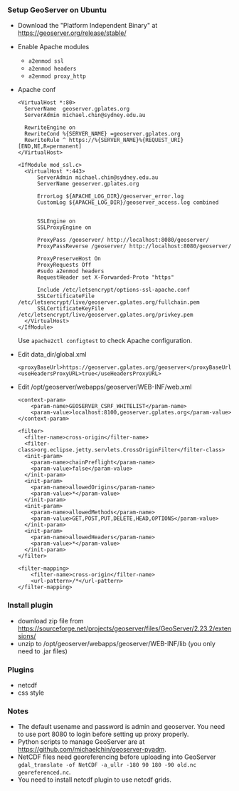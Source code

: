 ### Setup GeoServer on Ubuntu

- Download the "Platform Independent Binary" at https://geoserver.org/release/stable/
- Enable Apache modules
  - `a2enmod ssl`
  - `a2enmod headers`
  - `a2enmod proxy_http`
- Apache conf
  ```
  <VirtualHost *:80>
    ServerName  geoserver.gplates.org
    ServerAdmin michael.chin@sydney.edu.au

    RewriteEngine on
    RewriteCond %{SERVER_NAME} =geoserver.gplates.org
    RewriteRule ^ https://%{SERVER_NAME}%{REQUEST_URI} [END,NE,R=permanent]
  </VirtualHost>
  ```
  ```
  <IfModule mod_ssl.c>
    <VirtualHost *:443>
        ServerAdmin michael.chin@sydney.edu.au
        ServerName geoserver.gplates.org
    
        ErrorLog ${APACHE_LOG_DIR}/geoserver_error.log
        CustomLog ${APACHE_LOG_DIR}/geoserver_access.log combined
    
    
        SSLEngine on
        SSLProxyEngine on
    
        ProxyPass /geoserver/ http://localhost:8080/geoserver/
        ProxyPassReverse /geoserver/ http://localhost:8080/geoserver/
    
        ProxyPreserveHost On
        ProxyRequests Off
        #sudo a2enmod headers
        RequestHeader set X-Forwarded-Proto "https"
    
        Include /etc/letsencrypt/options-ssl-apache.conf
        SSLCertificateFile /etc/letsencrypt/live/geoserver.gplates.org/fullchain.pem
        SSLCertificateKeyFile /etc/letsencrypt/live/geoserver.gplates.org/privkey.pem
    </VirtualHost>
  </IfModule>
  ```
  Use `apache2ctl configtest` to check Apache configuration.

- Edit data_dir/global.xml
  ```
  <proxyBaseUrl>https://geoserver.gplates.org/geoserver</proxyBaseUrl>
  <useHeadersProxyURL>true</useHeadersProxyURL>
  ```
- Edit /opt/geoserver/webapps/geoserver/WEB-INF/web.xml
  ```
  <context-param>
      <param-name>GEOSERVER_CSRF_WHITELIST</param-name>
      <param-value>localhost:8100,geoserver.gplates.org</param-value>
  </context-param>

  <filter>
    <filter-name>cross-origin</filter-name>
    <filter-class>org.eclipse.jetty.servlets.CrossOriginFilter</filter-class>
    <init-param>
      <param-name>chainPreflight</param-name>
      <param-value>false</param-value>
    </init-param>
    <init-param>
      <param-name>allowedOrigins</param-name>
      <param-value>*</param-value>
    </init-param>
    <init-param>
      <param-name>allowedMethods</param-name>
      <param-value>GET,POST,PUT,DELETE,HEAD,OPTIONS</param-value>
    </init-param>
    <init-param>
      <param-name>allowedHeaders</param-name>
      <param-value>*</param-value>
    </init-param>
  </filter>

  <filter-mapping>
      <filter-name>cross-origin</filter-name>
      <url-pattern>/*</url-pattern>
  </filter-mapping>

  ```

### Install plugin

- download zip file from https://sourceforge.net/projects/geoserver/files/GeoServer/2.23.2/extensions/
- unzip to /opt/geoserver/webapps/geoserver/WEB-INF/lib (you only need to .jar files)

### Plugins

- netcdf
- css style
  
### Notes

- The default usename and password is admin and geoserver. You need to use port 8080 to login before setting up proxy properly.
- Python scripts to manage GeoServer are at https://github.com/michaelchin/geoserver-pyadm.
- NetCDF files need georeferencing before uploading into GeoServer `gdal_translate -of NetCDF -a_ullr -180 90 180 -90 old.nc georeferenced.nc`.
- You need to install netcdf plugin to use netcdf grids.
  
